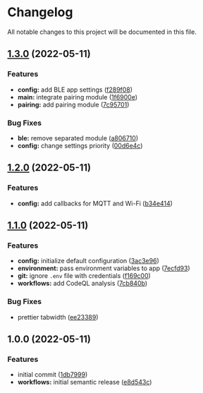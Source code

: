 # Changelog

All notable changes to this project will be documented in this file.

## [1.3.0](https://github.com/mibe-iot/mirror/compare/v1.2.0...v1.3.0) (2022-05-11)


### Features

* **config:** add BLE app settings ([f289f08](https://github.com/mibe-iot/mirror/commit/f289f08d8bcd35a32882a0618e43713ac8d875de))
* **main:** integrate pairing module ([1f6900e](https://github.com/mibe-iot/mirror/commit/1f6900e713064a25b1c96bfa4967ea2d0d6b8b24))
* **pairing:** add pairing module ([7c95701](https://github.com/mibe-iot/mirror/commit/7c9570150e382845c6be11f842364239d475fe38))


### Bug Fixes

* **ble:** remove separated module ([a806710](https://github.com/mibe-iot/mirror/commit/a80671050d2ace25483ed3b0e714b845294635cd))
* **config:** change settings priority ([00d6e4c](https://github.com/mibe-iot/mirror/commit/00d6e4cfa8453e05429f29937b3c4a334d1ff47b))

## [1.2.0](https://github.com/mibe-iot/mirror/compare/v1.1.0...v1.2.0) (2022-05-11)


### Features

* **config:** add callbacks for MQTT and Wi-Fi ([b34e414](https://github.com/mibe-iot/mirror/commit/b34e41467ee82b153cc8a9d109e4e37750a2b6d4))

## [1.1.0](https://github.com/mibe-iot/mirror/compare/v1.0.0...v1.1.0) (2022-05-11)


### Features

* **config:** initialize default configuration ([3ac3e96](https://github.com/mibe-iot/mirror/commit/3ac3e96b70451048a7b7f7ee3b89cdde386f181f))
* **environment:** pass environment variables to app ([7ecfd93](https://github.com/mibe-iot/mirror/commit/7ecfd93c5caab3a843caeac7a1623892c2bbcd06))
* **git:** ignore `.env` file with credentials ([f169c00](https://github.com/mibe-iot/mirror/commit/f169c003311099db25e1ea9b8110c4601d19d9a8))
* **workflows:** add CodeQL analysis ([7cb840b](https://github.com/mibe-iot/mirror/commit/7cb840bc574124fdea06673294a8fd000c60dc3f))


### Bug Fixes

* prettier tabwidth ([ee23389](https://github.com/mibe-iot/mirror/commit/ee23389d20173c7ca2add649a2ee01871d44a2ff))

## 1.0.0 (2022-05-11)


### Features

* initial commit ([1db7999](https://github.com/mibe-iot/mirror/commit/1db7999da888b9d8ce21508ac3d5bfc41358b303))
* **workflows:** initial semantic release ([e8d543c](https://github.com/mibe-iot/mirror/commit/e8d543c4723e9ecf780dee128d257e4c0ea6a656))
